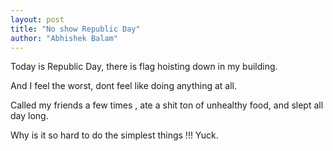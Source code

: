 ```yaml
---
layout: post
title: "No show Republic Day"
author: "Abhishek Balam"
---
```


Today is Republic Day, there is flag hoisting down in my building. 

And I feel the worst, dont feel like doing anything at all.

Called my friends a few times , ate a shit ton of unhealthy food, and slept all day long. 

Why is it so hard to do the simplest things !!! Yuck.